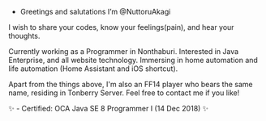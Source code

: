 - Greetings and salutations I’m @NuttoruAkagi

 I wish to share your codes, know your feelings(pain), and hear your thoughts.

Currently working as a Programmer in Nonthaburi. Interested in Java Enterprise, and all website technology. Immersing in home automation and life automation (Home Assistant and iOS shortcut).

Apart from the things above, I'm also an FF14 player who bears the same name, residing in Tonberry Server. Feel free to contact me if you like!

✨ - Certified: OCA Java SE 8 Programmer I (14 Dec 2018) ✨
<!---
NuttoruAkagi/NuttoruAkagi is a ✨ special ✨ repository because its `README.md` (this file) appears on your GitHub profile.
You can click the Preview link to take a look at your changes.
--->
